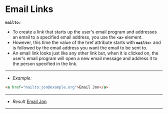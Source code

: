 # Email Links

**`mailto:`**
- To create a link that starts up the user's email program and addresses an email to a specified email address, you use the **`<a>`** element.
- However, this time the value of the href attribute starts with **`mailto:`** and is followed by the email address you want the email to be sent to.
- An email link looks just like any other link but, when it is clicked on, the user's email program will open a new email message and address it to the person specified in the link.

---
- *Example:*
```html
<a href="mailto:jon@example.org">Email Jon</a>
```
---
- *Result*
<a href="mailto:jon@example.org">Email Jon</a>

---
